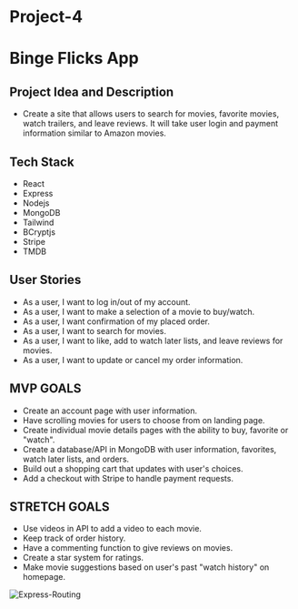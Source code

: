 # Project-4

# Binge Flicks App

## Project Idea and Description
- Create a site that allows users to search for movies, favorite movies, watch trailers, and leave reviews. It will take user login and payment information similar to Amazon movies. 

## Tech Stack

- React
- Express
- Nodejs
- MongoDB
- Tailwind
- BCryptjs
- Stripe
- TMDB

## User Stories

- As a user, I want to log in/out of my account.
- As a user, I want to make a selection of a movie to buy/watch. 
- As a user, I want confirmation of my placed order.
- As a user, I want to search for movies.
- As a user, I want to like, add to watch later lists, and leave reviews for movies.
- As a user, I want to update or cancel my order information.

## MVP GOALS

- Create an account page with user information.
- Have scrolling movies for users to choose from on landing page.
- Create individual movie details pages with the ability to buy, favorite or "watch".
- Create a database/API in MongoDB with user information, favorites, watch later lists, and orders.
- Build out a shopping cart that updates with user's choices.
- Add a checkout with Stripe to handle payment requests. 


## STRETCH GOALS
- Use videos in API to add a video to each movie.
- Keep track of order history.
- Have a commenting function to give reviews on movies.
- Create a star system for ratings.
- Make movie suggestions based on user's past "watch history" on homepage.

![Express-Routing](./imgs/Express-Routing.png)